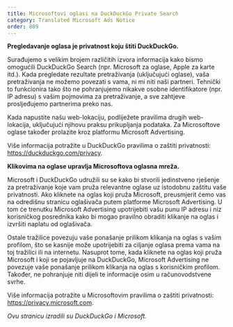 ```yaml
---
title: Microsoftovi oglasi na DuckDuckGo Private Search
category: Translated Microsoft Ads Notice
order: 809
---
```


**Pregledavanje oglasa je privatnost koju štiti DuckDuckGo.**

Surađujemo s velikim brojem različitih izvora informacija kako bismo omogućili DuckDuckGo Search (npr. Microsoft za oglase, Apple za karte itd.). Kada pregledate rezultate pretraživanja (uključujući oglase), vaša pretraživanja ne možemo povezati s vama, ni mi niti naši partneri. Tehnički to funkcionira tako što ne pohranjujemo nikakve osobne identifikatore (npr. IP adresu) s vašim pojmovima za pretraživanje, a sve zahtjeve prosljeđujemo partnerima preko nas.

Kada napustite našu web-lokaciju, podliježete pravilima drugih web-lokacija, uključujući njihovu praksu prikupljanja podataka. Za Microsoftove oglase također prolazite kroz platformu Microsoft Advertising.

Više informacija potražite u DuckDuckGo pravilima o zaštiti privatnosti: <https://duckduckgo.com/privacy>.

**Klikovima na oglase upravlja Microsoftova oglasna mreža.**

Microsoft i DuckDuckGo udružili su se kako bi stvorili jedinstveno rješenje za pretraživanje koje vam pruža relevantne oglase uz istodobnu zaštitu vaše privatnosti. Ako kliknete na oglas koji pruža Microsoft, preusmjerit ćemo vas na odredišnu stranicu oglašivača putem platforme Microsoft Advertising. U tom će trenutku Microsoft Advertising upotrijebiti vašu punu IP adresu i niz korisničkog posrednika kako bi mogao pravilno obraditi klikanje na oglas i izvršiti naplatu od oglašivača.

Ostale tražilice povezuju vaše ponašanje prilikom klikanja na oglas s vašim profilom, što se kasnije može upotrijebiti za ciljanje oglasa prema vama na toj tražilici ili na internetu. Nasuprot tome, kada kliknete na oglas koji pruža Microsoft i koji se pojavljuje na DuckDuckGo, Microsoft Advertising ne povezuje vaše ponašanje prilikom klikanja na oglas s korisničkim profilom. Također, ne pohranjuje niti dijeli te informacije osim u računovodstvene svrhe.

Više informacija potražite u Microsoftovim pravilima o zaštiti privatnosti: <https://privacy.microsoft.com>.

_Ovu stranicu izradili su DuckDuckGo i Microsoft._